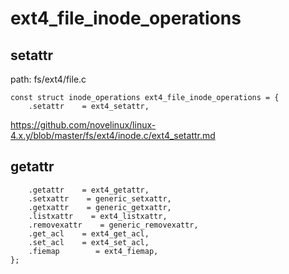 ext4_file_inode_operations
========================================

setattr
----------------------------------------

path: fs/ext4/file.c
```
const struct inode_operations ext4_file_inode_operations = {
    .setattr    = ext4_setattr,
```

https://github.com/novelinux/linux-4.x.y/blob/master/fs/ext4/inode.c/ext4_setattr.md

getattr
----------------------------------------

```
    .getattr    = ext4_getattr,
    .setxattr    = generic_setxattr,
    .getxattr    = generic_getxattr,
    .listxattr    = ext4_listxattr,
    .removexattr    = generic_removexattr,
    .get_acl    = ext4_get_acl,
    .set_acl    = ext4_set_acl,
    .fiemap        = ext4_fiemap,
};
```